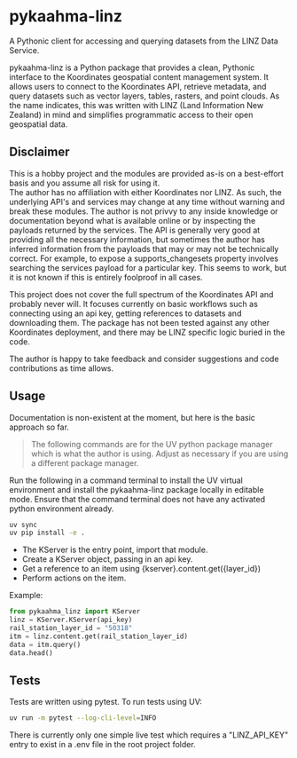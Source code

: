 # pykaahma-linz
A Pythonic client for accessing and querying datasets from the LINZ Data Service.

pykaahma-linz is a Python package that provides a clean, Pythonic interface to the Koordinates geospatial content management system. It allows users to connect to the Koordinates API, retrieve metadata, and query datasets such as vector layers, tables, rasters, and point clouds. As the name indicates, this was written with LINZ (Land Information New Zealand) in mind and simplifies programmatic access to their open geospatial data. 

## Disclaimer  
This is a hobby project and the modules are provided as-is on a best-effort basis and you assume all risk for using it.  
The author has no affiliation with either Koordinates nor LINZ. As such, the underlying API's and services may change at any time without warning and break these modules. The author is not privvy to any inside knowledge or documentation beyond what is available online or by inspecting the payloads returned by the services. The API is generally very good at providing all the necessary information, but sometimes the author has inferred information from the payloads that may or may not be technically correct. For example, to expose a supports_changesets property involves searching the services payload for a particular key. This seems to work, but it is not known if this is entirely foolproof in all cases.  

This project does not cover the full spectrum of the Koordinates API and probably never will. It focuses currently on basic workflows such as connecting using an api key, getting references to datasets and downloading them. The package has not been tested against any other Koordinates deployment, and there may be LINZ specific logic buried in the code. 

The author is happy to take feedback and consider suggestions and code contributions as time allows.  

## Usage  

Documentation is non-existent at the moment, but here is the basic approach so far.  

> The following commands are for the UV python package manager which is what the author is using. Adjust as necessary if you are using a different package manager.  

Run the following in a command terminal to install the UV virtual environment and install the pykaahma-linz package locally in editable mode. Ensure that the command terminal does not have any activated python environment already.  
 
```bash
uv sync
uv pip install -e .  
```  

* The KServer is the entry point, import that module.  
* Create a KServer object, passing in an api key.  
* Get a reference to an item using {kserver}.content.get({layer_id})
* Perform actions on the item.  

Example:  
```python
from pykaahma_linz import KServer
linz = KServer.KServer(api_key)
rail_station_layer_id = "50318"
itm = linz.content.get(rail_station_layer_id)
data = itm.query()
data.head()
```

## Tests  
Tests are written using pytest. To run tests using UV:  

```bash
uv run -m pytest --log-cli-level=INFO
```

There is currently only one simple live test which requires a "LINZ_API_KEY" entry to exist in a .env file in the root project folder.  
